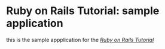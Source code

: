 # Ruby on Rails Tutorial: sample application

this is the sample appplication for 
the [*Ruby on Rails Tutorial*](http://railstutorial.org/)